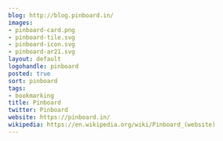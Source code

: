```yaml
---
blog: http://blog.pinboard.in/
images:
- pinboard-card.png
- pinboard-tile.svg
- pinboard-icon.svg
- pinboard-ar21.svg
layout: default
logohandle: pinboard
posted: true
sort: pinboard
tags:
- bookmarking
title: Pinboard
twitter: Pinboard
website: https://pinboard.in/
wikipedia: https://en.wikipedia.org/wiki/Pinboard_(website)
---
```

